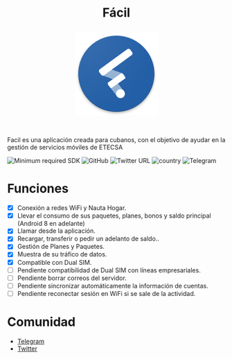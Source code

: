 # <p align="center">Fácil</p>
<p align="center"> <img src="Screenshots/ic_launcher.png"/> </p><br>

Facil es una aplicación creada para cubanos, con el objetivo de ayudar en la gestión de servicios móviles de ETECSA
<br/>

![Minimum required SDK](https://img.shields.io/badge/Minimum%20SDK-21-%23ff5252)
<img alt="GitHub" src="https://img.shields.io/github/license/esalessandrxx/facil">
![Twitter URL](https://img.shields.io/twitter/url?style=social&url=https%3A%2F%2Ftwitter.com%2Ffacilcuba)
![country](https://img.shields.io/badge/Country-CUBA-orange)
![Telegram](https://img.shields.io/badge/Telegram-90CAF9?style=flag&logo=telegram&logoColor=white)
<br/>
# Funciones
- [x] Conexión a redes WiFi y Nauta Hogar.
- [x] Llevar el consumo de sus paquetes, planes, bonos y saldo principal (Android 8 en adelante)
- [x] Llamar desde la aplicación.
- [x] Recargar, transferir o pedir un adelanto de saldo..
- [x] Gestión de Planes y Paquetes.
- [x] Muestra de su tráfico de datos.
- [x] Compatible con Dual SIM.
- [ ] Pendiente compatibilidad de Dual SIM con líneas empresariales.
- [ ] Pendiente borrar correos del servidor.
- [ ] Pendiente sincronizar automáticamente la información de cuentas.
- [ ] Pendiente reconectar sesión en WiFi si se sale de la actividad.

# Comunidad
- <a href="https://t.me/facilcuba">Telegram</a>
- <a href="https://twitter.com/facilcuba">Twitter</a>
